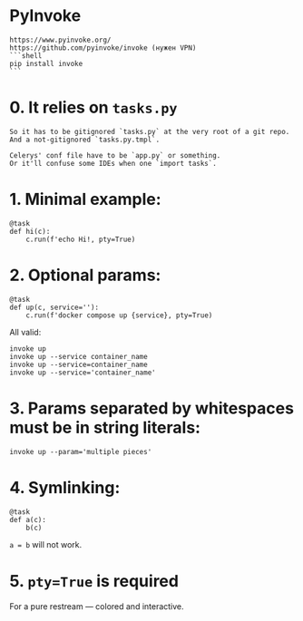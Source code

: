 PyInvoke
========

    https://www.pyinvoke.org/  
    https://github.com/pyinvoke/invoke (нужен VPN)  
    ```shell
    pip install invoke  
    ```

# 0. It relies on `tasks.py`

    So it has to be gitignored `tasks.py` at the very root of a git repo.  
    And a not-gitignored `tasks.py.tmpl`.  
      
    Celerys' conf file have to be `app.py` or something.  
    Or it'll confuse some IDEs when one `import tasks`.

# 1. Minimal example:

```
@task
def hi(c):
    c.run(f'echo Hi!, pty=True)
```

# 2. Optional params:

```
@task
def up(c, service=''):
    c.run(f'docker compose up {service}, pty=True)
```

All valid:

```shell
invoke up
invoke up --service container_name
invoke up --service=container_name
invoke up --service='container_name'
```

# 3. Params separated by whitespaces must be in string literals:

```shell
invoke up --param='multiple pieces'
```

# 4. Symlinking:

```
@task
def a(c):
    b(c)
```

`a = b` will not work.

# 5. `pty=True` is required

For a pure restream — colored and interactive.
 